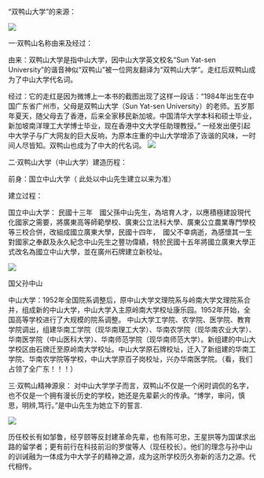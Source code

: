 “双鸭山大学”的来源：





![](https://i03picsos.sogoucdn.com/773448411ff85227)

一·双鸭山名称由来及经过：

由来：双鸭山大学是指中山大学，因中山大学英文校名“Sun Yat-sen University”的谐音神似“双鸭山”被一位网友翻译为“双鸭山大学”。走红后双鸭山成为了中山大学代名词。

经过：它的走红是因为微博上一本书的截图出现了这样一段话：“1984年出生在中国广东省广州市，父母是双鸭山大学（Sun Yat-sen University）的老师。五岁那年夏天，随父母去了香港，后来全家移民新加坡。中国清华大学本科和硕士毕业，新加坡南洋理工大学博士毕业，现在香港中文大学任助理教授。”  一经发出便引起中大学子与广大网友的巨大反响，为原本庄重的中山大学增添了诙谐的风味，一时间人尽皆知。双鸭山也成为了中大的代名词。
![](https://pic.baike.soso.com/ugc/baikepic2/33333/20170626100417-763245964.jpg/300)

二·双鸭山大学（中山大学）建造历程：

前身：国立中山大学（ 此处以中山先生建立以来为准） 

建立过程：

国立中山大学：
民國十三年　國父孫中山先生，為培育人才，以應積極建設現代化國家之需要，將廣東高等師範學校、廣東公立法科大學、廣東公立農業專門學校等三校合併，改組成國立廣東大學，民國十四年，　國父不幸病逝，為感懷其一生對國家之奉獻及永久紀念中山先生之豐功偉績，特於民國十五年將國立廣東大學正式改名為國立中山大學，並在廣州石牌建立新校址。

![](https://pic.baike.soso.com/ugc/baikepic2/8457/cut-20180117151404-890481919_jpg_288_360_7782.jpg/300)

国父孙中山

中山大学：1952年全国院系调整后，原中山大学文理院系与岭南大学文理院系合并，组成新的中山大学，中山大学入主原岭南大学校址康乐园。1952年开始，全国高等学校进行了大规模的院系调整。
中山大学工学院、农学院、医学院、教育学院调出，组建华南工学院（现华南理工大学）、华南农学院（现华南农业大学）、华南医学院（中山医科大学）、华南师范学院（现华南师范大学）。新组建的中山大学校区由石牌迁至原岭南大学校址。中山大学原石牌校址，迁入了新组建的华南工学院、华南农学院等学校，中山大学原百子岗校址，兴办华南医学院。（看，我们占领了全广东！！！）

 三·双鸭山精神源泉：
 对中山大学学子而言，双鸭山不仅是一个闲时调侃的名字，也不仅是一个拥有漫长历史的学校，她还是先辈薪火的传承。“博学，审问，慎思，明辨,笃行。”是中山先生为她立下的誓言.









 
 
 
 ![](https://i03picsos.sogoucdn.com/ba1d28c9c1123028)

历任校长有如邹鲁，经亨颐等反封建革命先辈，也有陈可忠，王星拱等为国谋求出路的留学者；更有前行在科技前沿的罗俊等人（现任校长）。他们的理念与孙中山的训诫融为一体成为中大学子的精神之源，成为这所学校历久弥新的活力之源。代代相传。






